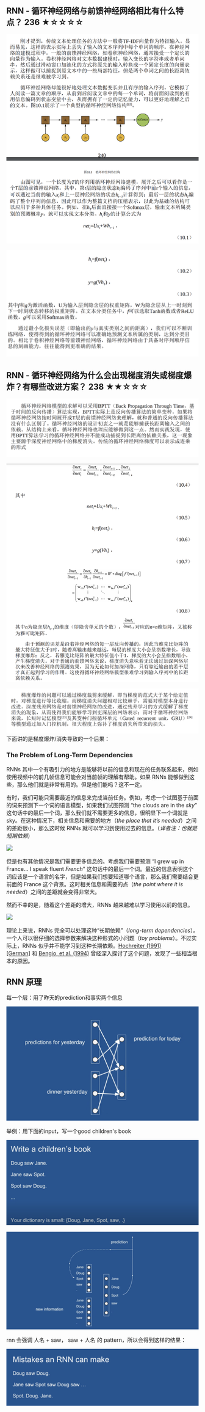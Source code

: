 


## RNN - 循环神经网络与前馈神经网络相比有什么特点？ 236 ★☆☆☆☆

![](https://raw.githubusercontent.com/emmableu/image/master/202209220117377.png)

![](https://raw.githubusercontent.com/emmableu/image/master/202209220117767.png)
## RNN - 循环神经网络为什么会出现梯度消失或梯度爆炸？有哪些改进方案？ 238 ★★☆☆☆
![](https://raw.githubusercontent.com/emmableu/image/master/202209220118768.png)

![](https://raw.githubusercontent.com/emmableu/image/master/202209220119075.png)

![](https://raw.githubusercontent.com/emmableu/image/master/202209220119783.png)
下面讲的是梯度爆炸/消失导致的一个后果：

### The Problem of Long-Term Dependencies

RNNs 其中一个有吸引力的地方是能够将以前的信息和现在的任务联系起来，例如使用视频中的前几帧信息可能会对当前帧的理解有帮助。如果 RNNs 能够做到这些，那么他们就是非常有用的。但是他们能吗？这不一定。

有时，我们可能只需要最近的信息来完成当前任务。例如，考虑一个试图基于前面的词来预测下一个词的语言模型，如果我们试图预测 “the clouds are in the _sky_” 这句话中的最后一个词，那么我们就不需要更多的信息，很明显下一个词就是 sky。在这种情况下，相关信息和需要的地方（_the place that it’s needed_）之间的差距很小，那么这时候 RNNs 就可以学习到使用过去的信息。（_译者注：也就是短期依赖_）

![](https://i.imgur.com/HAvvUQV.png)

但是也有其他情况是我们需要更多信息的。考虑我们需要预测 “I grew up in France… I speak fluent _French_” 这句话中的最后一个词。最近的信息表明这个词应该是一个语言的名字，但是如果我们想要知道哪个语言，那么我们需要结合更前面的 France 这个背景。这时相关信息和需要的点（_the point where it is needed_）之间的差距就会变得非常大。

然而不幸的是，随着这个差距的增大，RNNs 越来越难以学习使用以前的信息。

![](https://i.imgur.com/Whfo6UB.png)

理论上来说，RNNs 完全可以处理这种“长期依赖”（_long-term dependencies_）。一个人可以很仔细的选择参数来解决这种形式的小问题（_toy problems_）。不过实际上，RNNs 似乎并不能学习到这种长期依赖。[Hochreiter (1991) [German]](http://people.idsia.ch/~juergen/SeppHochreiter1991ThesisAdvisorSchmidhuber.pdf) 和 [Bengio, et al. (1994)](http://www-dsi.ing.unifi.it/~paolo/ps/tnn-94-gradient.pdf) 曾经深入探讨了这个问题，发现了一些相当根本的原因。
　  


## RNN 原理

每一个层：用了昨天的prediction和事实两个信息

![](https://raw.githubusercontent.com/emmableu/image/master/202209251553805.png)


举例：用下面的input，写一个good children's book

![](https://raw.githubusercontent.com/emmableu/image/master/202209251555275.png)

![](https://raw.githubusercontent.com/emmableu/image/master/202209251556495.png)

rnn 会强调 人名 + saw， saw + 人名 的 pattern，所以会得到这样的结果：

![](https://raw.githubusercontent.com/emmableu/image/master/202209251602869.png)



